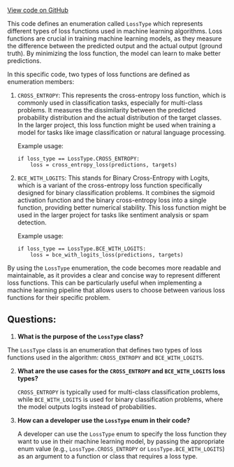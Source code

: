 [View code on GitHub](https://github.com/twitter/the-algorithm-ml/blob/master/core/loss_type.py)

This code defines an enumeration called `LossType` which represents different types of loss functions used in machine learning algorithms. Loss functions are crucial in training machine learning models, as they measure the difference between the predicted output and the actual output (ground truth). By minimizing the loss function, the model can learn to make better predictions.

In this specific code, two types of loss functions are defined as enumeration members:

1. `CROSS_ENTROPY`: This represents the cross-entropy loss function, which is commonly used in classification tasks, especially for multi-class problems. It measures the dissimilarity between the predicted probability distribution and the actual distribution of the target classes. In the larger project, this loss function might be used when training a model for tasks like image classification or natural language processing.

   Example usage:
   ```
   if loss_type == LossType.CROSS_ENTROPY:
       loss = cross_entropy_loss(predictions, targets)
   ```

2. `BCE_WITH_LOGITS`: This stands for Binary Cross-Entropy with Logits, which is a variant of the cross-entropy loss function specifically designed for binary classification problems. It combines the sigmoid activation function and the binary cross-entropy loss into a single function, providing better numerical stability. This loss function might be used in the larger project for tasks like sentiment analysis or spam detection.

   Example usage:
   ```
   if loss_type == LossType.BCE_WITH_LOGITS:
       loss = bce_with_logits_loss(predictions, targets)
   ```

By using the `LossType` enumeration, the code becomes more readable and maintainable, as it provides a clear and concise way to represent different loss functions. This can be particularly useful when implementing a machine learning pipeline that allows users to choose between various loss functions for their specific problem.
## Questions: 
 1. **What is the purpose of the `LossType` class?**

   The `LossType` class is an enumeration that defines two types of loss functions used in the algorithm: `CROSS_ENTROPY` and `BCE_WITH_LOGITS`.

2. **What are the use cases for the `CROSS_ENTROPY` and `BCE_WITH_LOGITS` loss types?**

   `CROSS_ENTROPY` is typically used for multi-class classification problems, while `BCE_WITH_LOGITS` is used for binary classification problems, where the model outputs logits instead of probabilities.

3. **How can a developer use the `LossType` enum in their code?**

   A developer can use the `LossType` enum to specify the loss function they want to use in their machine learning model, by passing the appropriate enum value (e.g., `LossType.CROSS_ENTROPY` or `LossType.BCE_WITH_LOGITS`) as an argument to a function or class that requires a loss type.